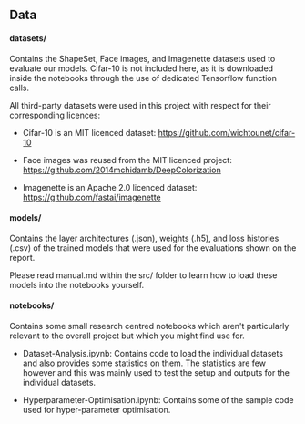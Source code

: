## Data

#### datasets/

Contains the ShapeSet, Face images, and Imagenette datasets used to evaluate our models. Cifar-10 is not included here, as it is downloaded inside the notebooks through the use of dedicated Tensorflow function calls.

All third-party datasets were used in this project with respect for their corresponding licences: 

* Cifar-10 is an MIT licenced dataset: https://github.com/wichtounet/cifar-10

* Face images was reused from the MIT licenced project: https://github.com/2014mchidamb/DeepColorization

* Imagenette is an Apache 2.0 licenced dataset: https://github.com/fastai/imagenette

#### models/

Contains the layer architectures (.json), weights (.h5), and loss histories (.csv) of the trained models that were used for the evaluations shown on the report. 

Please read manual.md within the src/ folder to learn how to load these models into the notebooks yourself.

#### notebooks/

Contains some small research centred notebooks which aren't particularly relevant to the overall project but which you might find use for.

* Dataset-Analysis.ipynb: Contains code to load the individual datasets and also provides some statistics on them. The statistics are few however and this was mainly used to test the setup and outputs for the individual datasets.

* Hyperparameter-Optimisation.ipynb: Contains some of the sample code used for hyper-parameter optimisation.
